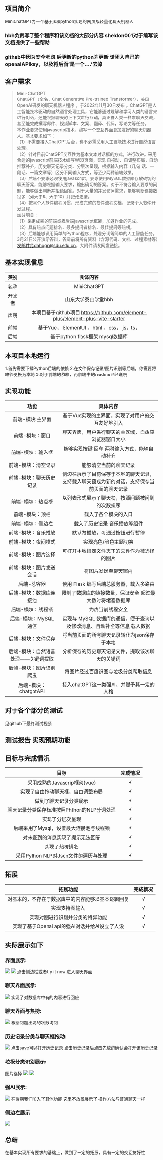 ## 项目简介
MiniChatGPT为一个基于js和python实现的网页版轻量化聊天机器人
### hbh负责写了整个程序和该文档的大部分内容 sheldon001对于编写该文档提供了一些帮助
### github中因为安全考虑 后更新的python为更新 请团入自己的openaiAPIkey，以及将后面‘是一个....’去掉
## 客户需求

> Mini-ChatGPT  
> ChatGPT（全名：Chat Generative Pre-trained Transformer），美国OpenAI研发的聊天机器人程序 ，于2022年11月30日发布 。ChatGPT是人工智能技术驱动的自然语言处理工具，它能够通过理解和学习人类的语言来进行对话，还能根据聊天的上下文进行互动，真正像人类一样来聊天交流，甚至能完成撰写邮件、视频脚本、文案、翻译、代码，写论文等任务。  
> 本作业要求使用javascript技术，编写一个交互界面更加友好的聊天机器人。基本要求如下：  
> （1）不需要接入ChatGPT后台，也不必需采用人工智能技术进行自然语言处理。  
> （2）针对目前ChatGPT交互性为基本文本对话框的方式，进行改进。采用合适的javascript前端技术编写WEB页面，实现 自拖动、自调整布局，自动推荐补齐，历史聊天记录分类、分层次呈现，根据输入内容（几句  话、一段话、一篇文章等）区分不同输入方式，等至少两种前端效果。  
> （3）后端不要求必须使用javascript，要求使用MySQL数据库存放确切的聊天答案，能够根据输入要求，输出确切的答案。对于不符合输入要求的问题，能够做出判断并拒绝回答。对于大量的并发访问需求，能够判断连接数过多（如大于5、大于10）并拒绝连接。  
> （4）按照个人软件编程习惯，形成完整的软件流程文档，记录个人软件开发过程。  
> 加分项目：  
> （1）采用成熟的前端或者后端javascript框架，加速作业的完成。  
> （2）具有热点问题排名、最多提问者排名、最佳提问等热榜。  
> （3）后端能够调用简单的Python程序，处理分词等简单的人工智能任务。  
> 3月21日公开演示答辩，答辩前将所有资料（含源代码、文档、过程素材等）发邮件给dahogn@sdu.edu.cn，大附件请发网盘链接。
## 基本实现信息
| 类别 | 具体内容 |
| :---: | :---: |
| 名称 | MiniChatGPT|
| 开发者 | 山东大学泰山学堂hbh |
|  声明 | 本项目基于github项目 https://github.com/element-plus/element-plus-vite-starter |
| 前端 |基于Vue， ElementUI ，html ，css， js，ts，|
| 后端 |基于python flask框架 mysql数据库|
## 本项目本地运行
1.首先需要下载Python后端的依赖
2.在文件保存记录/图片识别等后端，你需要将路径更换为本地
3.对于前端的依赖，再前端中的readme已经说明
## 实现功能
| 功能 | 具体内容 |
| :---: | :---: |
| 前端-模块:主界面 |基于Vue实现的主界面，实现了对用户的交互友好地引入|
| 前端-模块：窗口 | 聊天界面，用户进行聊天的主区域，自适应浏览器窗口大小 |
| 前端-模块：输入框 | 能够实现按键 回车 两种输入方式，能够自动补齐|
| 前端-模块：清空记录 | 能够清空当前的聊天记录|
| 前端-模块：聊天历史记录 |侧边栏展示了目前保存于本地的聊天记录，支持载入聊天窗成为新的对话，支持保存当前页面的聊天记录|
| 前端-模块：热点榜 | 以列表形式展示了聊天榜，按照问题被问到的次数排序 |
| 前端-模块：顶栏 | 载入了各个模块的入口 |
| 前端-模块：侧边栏 | 载入了历史记录 音乐播放等组件 |
| 前端-模块：音乐播放 | 默认为播放，可通过按钮进行暂停 |
| 前端-模块：夜间模式 | 实现亮色/暗色主题切换 |
| 前端-模块：图片选择 | 可打开本地指定文件夹下的文件作为被选择的图片 |
| 前端-模块：图片发送会话 | 将图片发送至聊天窗内 |
| 后端-总容器 | 使用 Flask 编写后端总服务器，载入多路由 |
| 后端-模块：数据库连接池 | 限制了数据库的链接数量，保证安全 超过最大数时将堵塞数据库|
| 后端-模块：线程锁 | 为虎当前线程安全 |
| 后端-模块：MySQL 通信 | 实现与 MySQL 数据库的通信，便于查询以及修改消息、自动补全等信息 载入数据|
| 后端-模块：文件保存 | 将当前页面的所有聊天记录转化为json保存于本地 |
| 后端-模块：自然语言处理——关键词提取 | 分析保存的历史聊天记录文件，提取该次聊天的关键词|
| 后端-模块：图片识别爬虫 | 将图片经过百度识图与垃圾分类爬取信息 |
| 后端-模块：chatgptAPI | 接入chatGPT这一类强AI，并赋予其一定的人格 |
## 对于各个部分的测试
见github下最终测试视频
## 测试报告 实现预期功能
## 目标与完成情况
|目标|完成情况|
|:---:|:---:|
|采用成熟的Javascrip框架(vue)|√|
|实现了自由拖动聊天框，自由调整布局|√|
|做到了聊天记录分类展示|√|
|聊天记录分类保存标准按照Phthon的NLP分词处理|√|
|实现了分层次呈现|√|
|后端采用了Mysql，设置最大连接池与线程锁|√|
|对未查到的消息实现了提示无法回答|√|
|实现了热榜排名|√|
|采用Python NLP对Json文件的遍历与处理|√|
## 拓展
|拓展功能|完成情况|
|:---:|:---:|
|对基本的，不存在于数据库中的内容能够以基本逻辑回复|√|
|实现支持图输入|√|
|实现对图进行识别并分类的特异功能|√|
|实现了基于Openai api的强AI对话并给AI设立了人设|√|

## 实际展示如下
### 界面展示:
![](https://github.com/hbhalpha/Mini-chatGPT/blob/main/images/%E7%95%8C%E9%9D%A2%E5%B1%95%E7%A4%BA1.png)
![](https://github.com/hbhalpha/Mini-chatGPT/blob/main/images/%E7%95%8C%E9%9D%A2%E5%B1%95%E7%A4%BA2.png)
点击侧边栏或者try it now 进入聊天界面
### 聊天界面展示:
![](https://github.com/hbhalpha/Mini-chatGPT/blob/main/images/%E8%81%8A%E5%A4%A9%E7%95%8C%E9%9D%A2%E5%B1%95%E7%A4%BA.png)
实现了对数据库中有的内容进行回应
### 聊天界面与热榜:
![](https://github.com/hbhalpha/Mini-chatGPT/blob/main/images/%E8%81%8A%E5%A4%A9%E7%95%8C%E9%9D%A2%E4%B8%8E%E7%83%AD%E6%A6%9C.jpg)
根据问题出现的次数询问
### 历史记录分类与聊天框拖动:
![](https://github.com/hbhalpha/Mini-chatGPT/blob/main/images/%E5%8E%86%E5%8F%B2%E8%AE%B0%E5%BD%95%E5%88%86%E7%B1%BB%E4%B8%8E%E8%81%8A%E5%A4%A9%E6%A1%86%E6%8B%96%E5%8A%A8.jpg)
点击save可以打开历史记录
点击历史记录后点击先放的确认会打开该历史记录
### 垃圾分类识别展示:
图片选择
![](https://github.com/hbhalpha/Mini-chatGPT/blob/main/images/OZ%24W_G%5B%7B%7DV%5DTTYTL%7DRK4_HJ.jpg)
![](https://github.com/hbhalpha/Mini-chatGPT/blob/main/images/%E5%9E%83%E5%9C%BE%E5%88%86%E7%B1%BB%E8%AF%86%E5%88%AB%E5%B1%95%E7%A4%BA.png)
### 强AI展示:
![](https://github.com/hbhalpha/Mini-chatGPT/blob/main/images/%E5%BC%BAAI%E5%B1%95%E7%A4%BA.png)
在后期我们加入了其他功能
这里不放图展示了
操作方法与普通聊天一样
### 侧边栏展示
![](https://github.com/hbhalpha/Mini-chatGPT/blob/main/images/%24%25J0T88E%5D%40B%60%25Q68CQM%40F44.jpg)
## 总结
在基本实现所有要求的基础上，做到了一定的拓展，具有一定的交互友好性

